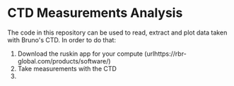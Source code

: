 # CTD Measurements Analysis

The code in this repository can be used to read, extract and plot data taken with Bruno's CTD. 
In order to do that:
1. Download the ruskin app for your compute (urlhttps://rbr-global.com/products/software/)
2. Take measurements with the CTD
3. 